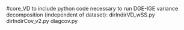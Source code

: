 #core_VD
to include python code necessary to run DGE-IGE variance decomposition (independent of dataset):
dirIndirVD_wSS.py
dirIndirCov_v2.py
diagcov.py
